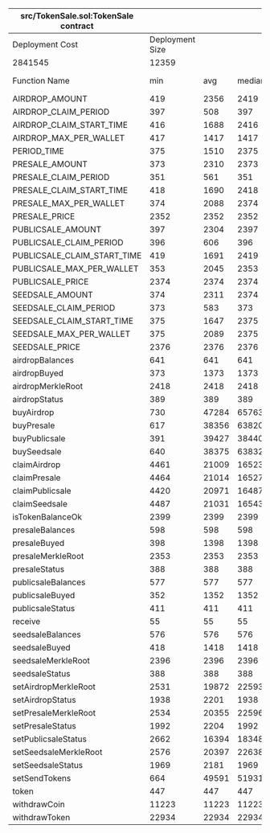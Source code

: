 | src/TokenSale.sol:TokenSale contract |                 |       |        |       |         |
|--------------------------------------|-----------------|-------|--------|-------|---------|
| Deployment Cost                      | Deployment Size |       |        |       |         |
| 2841545                              | 12359           |       |        |       |         |
| Function Name                        | min             | avg   | median | max   | # calls |
| AIRDROP_AMOUNT                       | 419             | 2356  | 2419   | 2419  | 128     |
| AIRDROP_CLAIM_PERIOD                 | 397             | 508   | 397    | 2397  | 36      |
| AIRDROP_CLAIM_START_TIME             | 416             | 1688  | 2416   | 2416  | 22      |
| AIRDROP_MAX_PER_WALLET               | 417             | 1417  | 1417   | 2417  | 8       |
| PERIOD_TIME                          | 375             | 1510  | 2375   | 2375  | 74      |
| PRESALE_AMOUNT                       | 373             | 2310  | 2373   | 2373  | 128     |
| PRESALE_CLAIM_PERIOD                 | 351             | 561   | 351    | 2351  | 38      |
| PRESALE_CLAIM_START_TIME             | 418             | 1690  | 2418   | 2418  | 22      |
| PRESALE_MAX_PER_WALLET               | 374             | 2088  | 2374   | 2374  | 28      |
| PRESALE_PRICE                        | 2352            | 2352  | 2352   | 2352  | 28      |
| PUBLICSALE_AMOUNT                    | 397             | 2304  | 2397   | 2397  | 130     |
| PUBLICSALE_CLAIM_PERIOD              | 396             | 606   | 396    | 2396  | 38      |
| PUBLICSALE_CLAIM_START_TIME          | 419             | 1691  | 2419   | 2419  | 22      |
| PUBLICSALE_MAX_PER_WALLET            | 353             | 2045  | 2353   | 2353  | 26      |
| PUBLICSALE_PRICE                     | 2374            | 2374  | 2374   | 2374  | 26      |
| SEEDSALE_AMOUNT                      | 374             | 2311  | 2374   | 2374  | 128     |
| SEEDSALE_CLAIM_PERIOD                | 373             | 583   | 373    | 2373  | 38      |
| SEEDSALE_CLAIM_START_TIME            | 375             | 1647  | 2375   | 2375  | 22      |
| SEEDSALE_MAX_PER_WALLET              | 375             | 2089  | 2375   | 2375  | 28      |
| SEEDSALE_PRICE                       | 2376            | 2376  | 2376   | 2376  | 28      |
| airdropBalances                      | 641             | 641   | 641    | 641   | 8       |
| airdropBuyed                         | 373             | 1373  | 1373   | 2373  | 4       |
| airdropMerkleRoot                    | 2418            | 2418  | 2418   | 2418  | 2       |
| airdropStatus                        | 389             | 389   | 389    | 389   | 4       |
| buyAirdrop                           | 730             | 47284 | 65763  | 65763 | 26      |
| buyPresale                           | 617             | 38356 | 63820  | 63820 | 30      |
| buyPublicsale                        | 391             | 39427 | 38440  | 62340 | 34      |
| buySeedsale                          | 640             | 38375 | 63832  | 63832 | 30      |
| claimAirdrop                         | 4461            | 21009 | 16523  | 52009 | 24      |
| claimPresale                         | 4464            | 21014 | 16527  | 52015 | 24      |
| claimPublicsale                      | 4420            | 20971 | 16487  | 51971 | 24      |
| claimSeedsale                        | 4487            | 21031 | 16543  | 52027 | 24      |
| isTokenBalanceOk                     | 2399            | 2399  | 2399   | 2399  | 2       |
| presaleBalances                      | 598             | 598   | 598    | 598   | 8       |
| presaleBuyed                         | 398             | 1398  | 1398   | 2398  | 4       |
| presaleMerkleRoot                    | 2353            | 2353  | 2353   | 2353  | 2       |
| presaleStatus                        | 388             | 388   | 388    | 388   | 4       |
| publicsaleBalances                   | 577             | 577   | 577    | 577   | 8       |
| publicsaleBuyed                      | 352             | 1352  | 1352   | 2352  | 4       |
| publicsaleStatus                     | 411             | 411   | 411    | 411   | 4       |
| receive                              | 55              | 55    | 55     | 55    | 2       |
| seedsaleBalances                     | 576             | 576   | 576    | 576   | 8       |
| seedsaleBuyed                        | 418             | 1418  | 1418   | 2418  | 4       |
| seedsaleMerkleRoot                   | 2396            | 2396  | 2396   | 2396  | 2       |
| seedsaleStatus                       | 388             | 388   | 388    | 388   | 4       |
| setAirdropMerkleRoot                 | 2531            | 19872 | 22593  | 24593 | 28      |
| setAirdropStatus                     | 1938            | 2201  | 1938   | 4682  | 26      |
| setPresaleMerkleRoot                 | 2534            | 20355 | 22596  | 24596 | 34      |
| setPresaleStatus                     | 1992            | 2204  | 1992   | 4725  | 32      |
| setPublicsaleStatus                  | 2662            | 16394 | 18348  | 18348 | 30      |
| setSeedsaleMerkleRoot                | 2576            | 20397 | 22638  | 24638 | 34      |
| setSeedsaleStatus                    | 1969            | 2181  | 1969   | 4702  | 32      |
| setSendTokens                        | 664             | 49591 | 51931  | 51931 | 124     |
| token                                | 447             | 447   | 447    | 447   | 2       |
| withdrawCoin                         | 11223           | 11223 | 11223  | 11223 | 2       |
| withdrawToken                        | 22934           | 22934 | 22934  | 22934 | 2       |